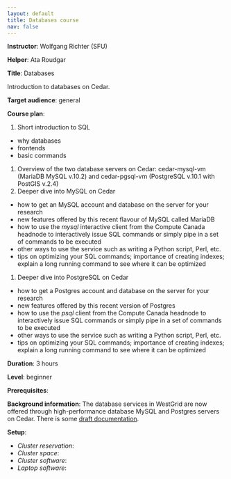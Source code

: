 ```yaml
---
layout: default
title: Databases course
nav: false
---
```


**Instructor**: Wolfgang Richter (SFU)

**Helper**: Ata Roudgar

**Title**: Databases

Introduction to databases on Cedar.

**Target audience**: general

**Course plan**:

1. Short introduction to SQL
  - why databases
  - frontends
  - basic commands
1. Overview of the two database servers on Cedar: cedar-mysql-vm (MariaDB MySQL v.10.2) and
   cedar-pgsql-vm (PostgreSQL v.10.1 with PostGIS v.2.4)
1. Deeper dive into MySQL on Cedar
  - how to get an MySQL account and database on the server for your research
  - new features offered by this recent flavour of MySQL called MariaDB
  - how to use the _mysql_ interactive client from the Compute Canada headnode to interactively issue SQL
    commands or simply pipe in a set of commands to be executed
  - other ways to use the service such as writing a Python script, Perl, etc.
  - tips on optimizing your SQL commands; importance of creating indexes; explain a long running command
    to see where it can be optimized
1. Deeper dive into PostgreSQL on Cedar
  - how to get a Postgres account and database on the server for your research
  - new features offered by this recent version of Postgres
  - how to use the _psql_ client from the Compute Canada headnode to interactively issue SQL commands or
    simply pipe in a set of commands to be executed
  - other ways to use the service such as writing a Python script, Perl, etc.
  - tips on optimizing your SQL commands; importance of creating indexes; explain a long running command
    to see where it can be optimized

**Duration**: 3 hours

**Level**: beginner

**Prerequisites**:

**Background information**: The database services in WestGrid are now offered through high-performance
database MySQL and Postgres servers on Cedar. There is some
[draft documentation](https://docs.computecanada.ca/wiki/Database_servers).

**Setup**:
- *Cluster reservation*:
- *Cluster space*:
- *Cluster software*:
- *Laptop software*:
